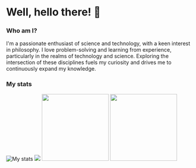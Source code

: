 # Well, hello there! 👋


### Who am I?

I'm a passionate enthusiast of science and technology, with a keen interest in philosophy. I love problem-solving and learning from experience, particularly in the realms of technology and science. Exploring the intersection of these disciplines fuels my curiosity and drives me to continuously expand my knowledge.

### My stats
<img alt="My stats" src="https://github-readme-stats.vercel.app/api?username=SolutionsCrafter&show_icons=true&theme=algolia"/>
<img src="https://github-readme-stats.vercel.app/api/top-langs/?username=SolutionsCrafter&layout=compact&theme=dracula"/>

<img height="180em" src="https://github-readme-stats-eight-theta.vercel.app/api?username=SolutionCrafter&show_icons=true&theme=algolia"/>
<img height="180em" src="https://github-readme-stats-eight-theta.vercel.app/api/top-langs/?username=SolutionCrafter&layout=compact&langs_count=8&theme=algolia"/>




